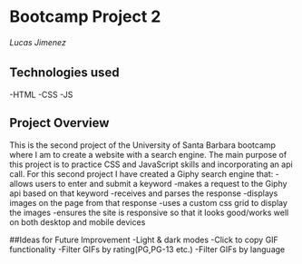 # Bootcamp Project 2

###### Lucas Jimenez

## Technologies used
-HTML
-CSS
-JS

## Project Overview
This is the second project of the University of Santa Barbara bootcamp where I am to create a website with a search engine. The main purpose of this project is to practice CSS and JavaScript skills and incorporating an api call. For this second project I have created a Giphy search engine that:
-allows users to enter and submit a keyword
-makes a request to the Giphy api based on that keyword
-receives and parses the response
-displays images on the page from that response
-uses a custom css grid to display the images
-ensures the site is responsive so that it looks good/works well on both desktop and mobile devices

##Ideas for Future Improvement
-Light & dark modes
-Click to copy GIF functionality
-Filter GIFs by rating(PG,PG-13 etc.)
-Filter GIFs by language
